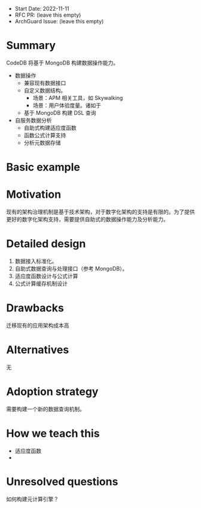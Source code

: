 - Start Date: 2022-11-11
- RFC PR: (leave this empty)
- ArchGuard Issue: (leave this empty)

# Summary

CodeDB 将基于 MongoDB 构建数据操作能力。

- 数据操作
  - 兼容现有数据接口
  - 自定义数据结构。
     - 场景：APM 相关工具，如 Skywalking
     - 场景：用户体验度量。诸如于
  - 基于 MongoDB 构建 DSL 查询
- 自服务数据分析
  - 自助式构建适应度函数
  - 函数公式计算支持
  - 分析元数据存储

# Basic example



# Motivation

现有的架构治理机制是基于技术架构，对于数字化架构的支持是有限的。为了提供更好的数字化架构支持，需要提供自助式的数据操作能力及分析能力。

# Detailed design

1. 数据接入标准化。
2. 自助式数据查询与处理接口（参考 MongoDB）。
3. 适应度函数设计与公式计算
4. 公式计算缓存机制设计

# Drawbacks

迁移现有的应用架构成本高

# Alternatives

无

# Adoption strategy

需要构建一个新的数据查询机制。

# How we teach this

- 适应度函数
- 

# Unresolved questions

如何构建元计算引擎？